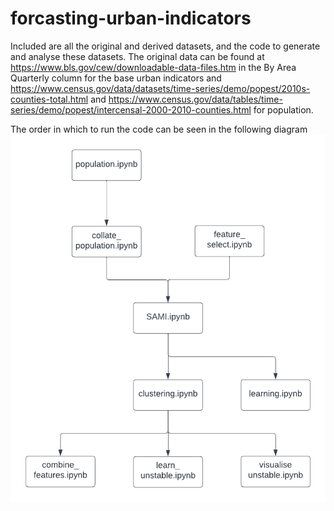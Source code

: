 # forcasting-urban-indicators

Included are all the original and derived datasets, and the code to generate and analyse these datasets. The original data can be found at https://www.bls.gov/cew/downloadable-data-files.htm in the By Area Quarterly column for the base urban indicators and https://www.census.gov/data/datasets/time-series/demo/popest/2010s-counties-total.html and https://www.census.gov/data/tables/time-series/demo/popest/intercensal-2000-2010-counties.html for population. 

The order in which to run the code can be seen in the following diagram
![](Dependency_diagram.png)